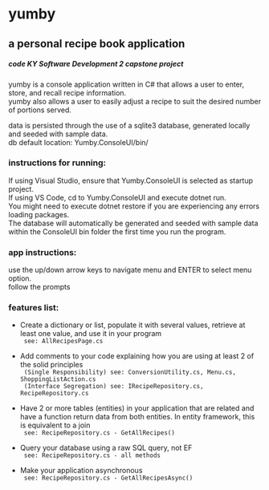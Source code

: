 yumby
=======

a personal recipe book application  
------------

#####  code KY Software Development 2 capstone project  </code>

yumby is a console application written in C# that allows a user to enter, store, and recall recipe information.  
yumby also allows a user to easily adjust a recipe to suit the desired number of portions served.  
  
data is persisted through the use of a sqlite3 database, generated locally and seeded with sample data.  
db default location: Yumby.ConsoleUI/bin/  

### instructions for running:
If using Visual Studio, ensure that Yumby.ConsoleUI is selected as startup project.  
If using VS Code, cd to Yumby.ConsoleUI and execute dotnet run.  
You might need to execute dotnet restore if you are experiencing any errors loading packages.  
The database will automatically be generated and seeded with sample data within the ConsoleUI bin folder the first time you run the program.  

### app instructions:
use the up/down arrow keys to navigate menu and ENTER to select menu option.  
follow the prompts  

### features list:
* Create a dictionary or list, populate it with several values, retrieve at least one value, and use it in your program   
<code> see: AllRecipesPage.cs</code>

* Add comments to your code explaining how you are using at least 2 of the solid principles   
<code> (Single Responsibility) see: ConversionUtility.cs, Menu.cs, ShoppingListAction.cs </code>  
<code> (Interface Segregation) see: IRecipeRepository.cs, RecipeRepository.cs </code>

* Have 2 or more tables (entities) in your application that are related and have a function return data from both entities. In entity framework, this is equivalent to a join   
<code> see: RecipeRepository.cs - GetAllRecipes() </code>

* Query your database using a raw SQL query, not EF   
<code> see: RecipeRepository.cs - all methods </code>

* Make your application asynchronous    
<code> see: RecipeRepository.cs - GetAllRecipesAsync() </code>




